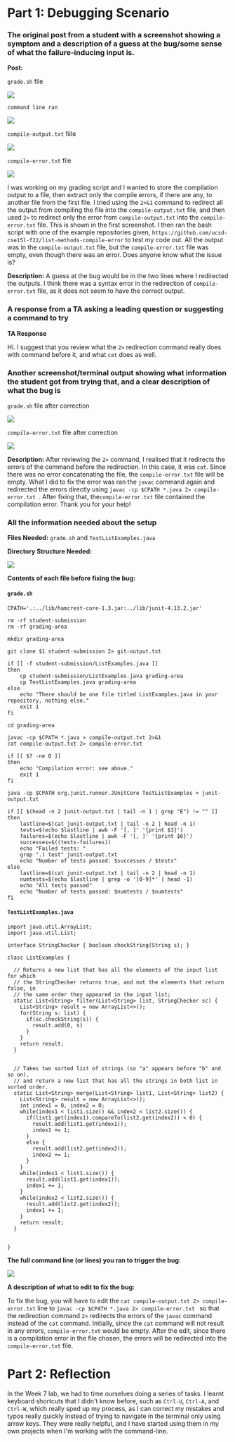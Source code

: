 # Part 1: Debugging Scenario
### The original post from a student with a screenshot showing a symptom and a description of a guess at the bug/some sense of what the failure-inducing input is.

**Post:**

`grade.sh` file

![](/Screenshots/bash_script.png)

`command line ran`

![](/Screenshots/command_line.png)

`compile-output.txt` fiile

![](/Screenshots/compile_output.png)

`compile-error.txt` file 

![](/Screenshots/compile_error.png)

I was working on my grading script and I wanted to store the compilation output to a file, then extract only the compile errors, if there are any, to another file from the first file. I tried using the ```2>&1``` command to redirect all the output from compiling the file into the ```compile-output.txt``` file, and then used ```2>``` to redirect only the error from ```compile-output.txt``` into the ```compile-error.txt``` file. This is shown in the first screenshot. I then ran the bash script with one of the example repositories given, ```https://github.com/ucsd-cse15l-f22/list-methods-compile-error``` to test my code out. All the output was in the ```compile-output.txt``` file, but the ```compile-error.txt``` file was empty, even though there was an error. Does anyone know what the issue is?

**Description:**
A guess at the bug would be in the two lines where I redirected the outputs. I think there was a syntax error in the redirection of ```compile-error.txt``` file, as it does not seem to have the correct output.


### A response from a TA asking a leading question or suggesting a command to try

**TA Response**

Hi. I suggest that you review what the ```2>``` redirection command really does with command before it, and what ```cat``` does as well. 

### Another screenshot/terminal output showing what information the student got from trying that, and a clear description of what the bug is

`grade.sh` file after correction

![](/Screenshots/script_corrected.png)

`compile-error.txt` file after correction

![](/Screenshots/corrected_file.png)

**Description:**
After reviewing the ```2>``` command, I realised that it redirects the errors of the command before the redirection. In this case, it was ```cat```. Since there was no error concatenating the file, the ```compile-error.txt``` file will be empty. What I did to fix the error was ran the ```javac``` command again and redirected the errors directly using ```javac -cp $CPATH *.java 2> compile-error.txt ```. After fixing that, the```compile-error.txt``` file contained the compilation error. Thank you for your help!

### All the information needed about the setup

**Files Needed:**
```grade.sh``` and ```TestListExamples.java```

**Directory Structure Needed:**

![](/Screenshots/directory_structure.png)

**Contents of each file before fixing the bug:**

#### `grade.sh`

```
CPATH='.:../lib/hamcrest-core-1.3.jar:../lib/junit-4.13.2.jar'

rm -rf student-submission
rm -rf grading-area

mkdir grading-area

git clone $1 student-submission 2> git-output.txt

if [[ -f student-submission/ListExamples.java ]]
then 
    cp student-submission/ListExamples.java grading-area
    cp TestListExamples.java grading-area
else 
    echo "There should be one file titled ListExamples.java in your repository, nothing else."
    exit 1
fi

cd grading-area

javac -cp $CPATH *.java > compile-output.txt 2>&1
cat compile-output.txt 2> compile-error.txt 

if [[ $? -ne 0 ]]
then    
    echo "Compilation error: see above."
    exit 1
fi

java -cp $CPATH org.junit.runner.JUnitCore TestListExamples > junit-output.txt 

if [[ $(head -n 2 junit-output.txt | tail -n 1 | grep "E") != "" ]]
then
    lastline=$(cat junit-output.txt | tail -n 2 | head -n 1)
    tests=$(echo $lastline | awk -F '[, ]' '{print $3}')
    failures=$(echo $lastline | awk -F '[, ]' '{print $6}')
    successes=$((tests-failures))
    echo "Failed tests: "
    grep ".) test" junit-output.txt
    echo "Number of tests passed: $successes / $tests"
else
    lastline=$(cat junit-output.txt | tail -n 2 | head -n 1)
    numtests=$(echo $lastline | grep -o '[0-9]*' | head -1)
    echo "All tests passed"
    echo "Number of tests passed: $numtests / $numtests"
fi
```

#### ```TestListExamples.java```

```
import java.util.ArrayList;
import java.util.List;

interface StringChecker { boolean checkString(String s); }

class ListExamples {

  // Returns a new list that has all the elements of the input list for which
  // the StringChecker returns true, and not the elements that return false, in
  // the same order they appeared in the input list;
  static List<String> filter(List<String> list, StringChecker sc) {
    List<String> result = new ArrayList<>();
    for(String s: list) {
      if(sc.checkString(s)) {
        result.add(0, s)
      }
    }
    return result;
  }


  // Takes two sorted list of strings (so "a" appears before "b" and so on),
  // and return a new list that has all the strings in both list in sorted order.
  static List<String> merge(List<String> list1, List<String> list2) {
    List<String> result = new ArrayList<>();
    int index1 = 0, index2 = 0;
    while(index1 < list1.size() && index2 < list2.size()) {
      if(list1.get(index1).compareTo(list2.get(index2)) < 0) {
        result.add(list1.get(index1));
        index1 += 1;
      }
      else {
        result.add(list2.get(index2));
        index2 += 1;
      }
    }
    while(index1 < list1.size()) {
      result.add(list1.get(index1));
      index1 += 1;
    }
    while(index2 < list2.size()) {
      result.add(list2.get(index2));
      index1 += 1;
    }
    return result;
  }


}
```


**The full command line (or lines) you ran to trigger the bug:**

![](/Screenshots/command_line.png)

**A description of what to edit to fix the bug:**

To fix the bug, you will have to edit the ```cat compile-output.txt 2> compile-error.txt``` line to ```javac -cp $CPATH *.java 2> compile-error.txt ``` so that the redirection command ```2>``` redirects the errors of the ```javac``` command instead of the ```cat``` command. Initially, since the ```cat``` command will not result in any errors, ```compile-error.txt``` would be empty. After the edit, since there is a compilation error in the file chosen, the errors will be redirected into the ```compile-error.txt``` file.


# Part 2: Reflection

In the Week 7 lab, we had to time ourselves doing a series of tasks. I learnt keyboard shortcuts that I didn't know before, such as ```Ctrl-U```, ```Ctrl-A```, and ```Ctrl-W```, which really sped up my process, as I can correct my mistakes and typos really quickly instead of trying to navigate in the terminal only using arrow keys. They were really helpful, and I have started using them in my own projects when I'm working with the command-line.

